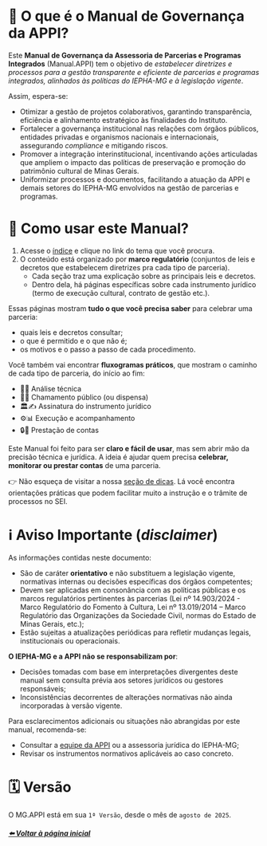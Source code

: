 # 🤗 O que é o Manual de Governança da APPI?

Este **Manual de Governança da Assessoria de Parcerias e Programas Integrados** (Manual.APPI) tem o objetivo de _estabelecer diretrizes e processos para a gestão transparente e eficiente de parcerias e programas integrados, alinhados às políticas do IEPHA-MG e à legislação vigente_.

Assim, espera-se:
- Otimizar a gestão de projetos colaborativos, garantindo transparência, eficiência e alinhamento estratégico às finalidades do Instituto.
- Fortalecer a governança institucional nas relações com órgãos públicos, entidades privadas e organismos nacionais e internacionais, assegurando _compliance_ e mitigando riscos.
- Promover a integração interinstitucional, incentivando ações articuladas que ampliem o impacto das políticas de preservação e promoção do patrimônio cultural de Minas Gerais.
- Uniformizar processos e documentos, facilitando a atuação da APPI e demais setores do IEPHA-MG envolvidos na gestão de parcerias e programas.

# 🧭 Como usar este Manual?

1. Acesse o [índice](https://iepha-mg.github.io/manual.appi) e clique no link do tema que você procura.  
2. O conteúdo está organizado por **marco regulatório** (conjuntos de leis e decretos que estabelecem diretrizes pra cada tipo de parceria).
   - Cada seção traz uma explicação sobre as principais leis e decretos.  
   - Dentro dela, há páginas específicas sobre cada instrumento jurídico (termo de execução cultural, contrato de gestão etc.).  

Essas páginas mostram **tudo o que você precisa saber** para celebrar uma parceria:  
- quais leis e decretos consultar;  
- o que é permitido e o que não é;  
- os motivos e o passo a passo de cada procedimento.  

Você também vai encontrar **fluxogramas práticos**, que mostram o caminho de cada tipo de parceria, do início ao fim:  
- 🧐📑 Análise técnica
- 📢📜 Chamamento público (ou dispensa)
- 🏛️✍️ Assinatura do instrumento jurídico
- ⚙️📊 Execução e acompanhamento
- 🔒👮 Prestação de contas

Este Manual foi feito para ser **claro e fácil de usar**, mas sem abrir mão da precisão técnica e jurídica. A ideia é ajudar quem precisa **celebrar, monitorar ou prestar contas** de uma parceria.  

👉 Não esqueça de visitar a nossa [seção de dicas](https://iepha-mg.github.io/manual.appi/paginas/parcerias/README.html). Lá você encontra orientações práticas que podem facilitar muito a instrução e o trâmite de processos no SEI.  

# ℹ️ Aviso Importante (_disclaimer_)

As informações contidas neste documento:

- São de caráter **orientativo** e não substituem a legislação vigente, normativas internas ou decisões específicas dos órgãos competentes;
- Devem ser aplicadas em consonância com as políticas públicas e os marcos regulatórios pertinentes às parcerias (Lei nº 14.903/2024 - Marco Regulatório do Fomento à Cultura, Lei nº 13.019/2014 – Marco Regulatório das Organizações da Sociedade Civil, normas do Estado de Minas Gerais, etc.);
- Estão sujeitas a atualizações periódicas para refletir mudanças legais, institucionais ou operacionais.

**O IEPHA-MG e a APPI não se responsabilizam por**:
- Decisões tomadas com base em interpretações divergentes deste manual sem consulta prévia aos setores jurídicos ou gestores responsáveis;
- Inconsistências decorrentes de alterações normativas não ainda incorporadas à versão vigente.

Para esclarecimentos adicionais ou situações não abrangidas por este manual, recomenda-se:
- Consultar a [equipe da APPI](https://iepha-mg.github.io/manual.appi/paginas/appi/README.html) ou a assessoria jurídica do IEPHA-MG;
- Revisar os instrumentos normativos aplicáveis ao caso concreto.

# 🗓️ Versão

O MG.APPI está em sua `1ª Versão`, desde o mês de `agosto de 2025`.

##### [⬅️ Voltar à página inicial](https://iepha-mg.github.io/manual.appi)
